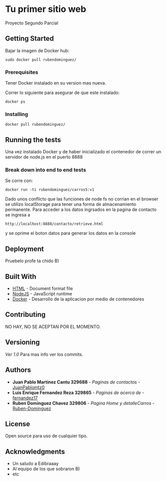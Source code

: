 # Tu primer sitio web

Proyecto Segundo Parcial

## Getting Started

Bajar la imagen de Docker hub:
```
sudo docker pull rubendominguez/
```

### Prerequisites

Tener Docker instalado en su version mas nueva.

Correr lo siguiente para asegurar de que este instalado:

```
docker ps
```

### Installing

```
docker pull rubendominguez/
```

## Running the tests

Una vez instalado Docker y de haber inicializado el contenedor de correr un servidor de node.js en el puerto 8888

### Break down into end to end tests

Se corre con:

```
docker run -ti rubendominguez/carros5:v1
```

Dado unos conflicto que las funciones de node fs no corrian en el browser se utilizo localStorage para tener una forma de almacenamiento permanente. Para acceder a los datos ingrsados en la pagina de contacto se ingresa a

```
http://localhost:8888/contacto/retrieve.html
```
y se oprime el boton datos para generar los datos en la console


## Deployment

Pruebelo profe ta chido B)

## Built With

* [HTML](https://en.wikipedia.org/wiki/HTML) - Document format file
* [NodeJS](https://nodejs.org/en/) - JavaScript runtime
* [Docker](https://www.docker.com/) - Desarrollo de la aplicacion por medio de contenedores

## Contributing

NO HAY, NO SE ACEPTAN POR EL MOMENTO.

## Versioning

*Ver 1.0*
Para mas info ver los commits.

## Authors

* **Juan Pablo Martinez Cantu 329688** - *Paginas de contactos* - [JuanPablomtz0](https://github.com/JuanPablomtz0)
* **Luis Enrique Fernandez Reza 329865** - *Paginas de acerca de* - [fernandez17](https://github.com/lfernandez17)
* **Ruben Dominguez Chavez 329806** - *Pagina Home y detalleCarros* - [Ruben-Dominguez](https://github.com/Ruben-Dominguez)

## License

Open source para uso de cualquier tipo.

## Acknowledgments

* Un saludo a Edibraaay
* Al equipo de los que sobraron B)
* etc
